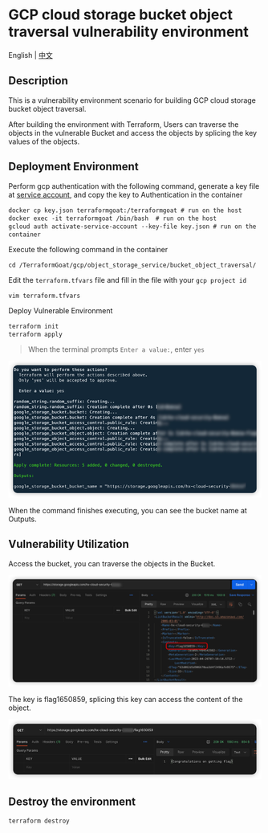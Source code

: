 # GCP cloud storage bucket object traversal vulnerability environment

English | [中文](./README_CN.md)

## Description

This is a vulnerability environment scenario for building GCP cloud storage bucket object traversal.

After building the environment with Terraform, Users can traverse the objects in the vulnerable Bucket and access the objects by splicing the key values of the objects.

## Deployment Environment

Perform gcp authentication with the following command, generate a key file at [service account](https://console.cloud.google.com/projectselector2/iam-admin/serviceaccounts?supportedpurview=project), and copy the key to Authentication in the container

```shell
docker cp key.json terraformgoat:/terraformgoat # run on the host
docker exec -it terraformgoat /bin/bash  # run on the host
gcloud auth activate-service-account --key-file key.json # run on the container
```

Execute the following command in the container

```shell
cd /TerraformGoat/gcp/object_storage_service/bucket_object_traversal/
```

Edit the `terraform.tfvars` file and fill in the file with your `gcp project id`

```shell
vim terraform.tfvars
```

Deploy Vulnerable Environment

```shell
terraform init
terraform apply
```

> When the terminal prompts `Enter a value:`, enter `yes`

![image](../../../images/1650957671.png)

When the command finishes executing, you can see the bucket name at Outputs.

## Vulnerability Utilization

Access the bucket, you can traverse the objects in the Bucket.

![image](../../../images/1650957783.png)

The key is flag1650859, splicing this key can access the content of the object.

![image](../../../images/1650957855.png)

## Destroy the environment

```shell
terraform destroy
```
